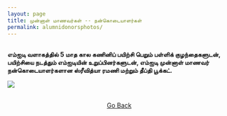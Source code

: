 ```yaml
---
layout: page
title: முன்னாள் மாணவர்கள் -- நன்கொடையாளர்கள்
permalink: alumnidonorsphotos/
---
```


<br>
<strong>எம்ஐடி வளாகத்தில் 5 மாத கால கணினிப் பயிற்சி பெறும் பள்ளிக் குழந்தைகளுடன், பயிற்சியை நடத்தும் எம்ஐடியின் உறுப்பினர்களுடன், எம்ஐடி முன்னாள் மாணவர் நன்கொடையாளர்களான ஸ்ரீவித்யா ரமணி மற்றும் தீப்தி பூக்கட்.</strong>
<br>

![](../assets/images/alumni_donors_01.jpg)
<br> &nbsp;

<p style="text-align: center;"><a href="#" onClick="history.go(-1)">Go Back</a></p>
